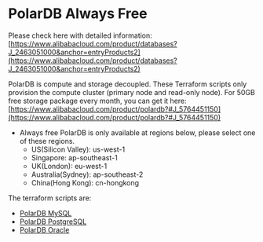 # PolarDB Always Free
Please check here with detailed information:
[https://www.alibabacloud.com/product/databases?J_2463051000&anchor=entryProducts2](https://www.alibabacloud.com/product/databases?J_2463051000&anchor=entryProducts2)

PolarDB is compute and storage decoupled. These Terraform scripts only provision the compute cluster (primary node and read-only node). For 50GB free storage package every month, you can get it here: [https://www.alibabacloud.com/product/polardb?#J_5764451150](https://www.alibabacloud.com/product/polardb?#J_5764451150)

- Always free PolarDB is only available at regions below, please select one of these regions.
  - US(Silicon Valley): us-west-1 
  - Singapore: ap-southeast-1
  - UK(London): eu-west-1
  - Australia(Sydney): ap-southeast-2
  - China(Hong Kong): cn-hongkong

The terraform scripts are:
- [PolarDB MySQL](https://github.com/alibabacloud-howto/terraform-templates/blob/master/database-alwaysfree/polardb-mysql/main.tf)
- [PolarDB PostgreSQL](https://github.com/alibabacloud-howto/terraform-templates/blob/master/database-alwaysfree/polardb-mysql/main.tf)
- [PolarDB Oracle](https://github.com/alibabacloud-howto/terraform-templates/blob/master/database-alwaysfree/polardb-mysql/main.tf)